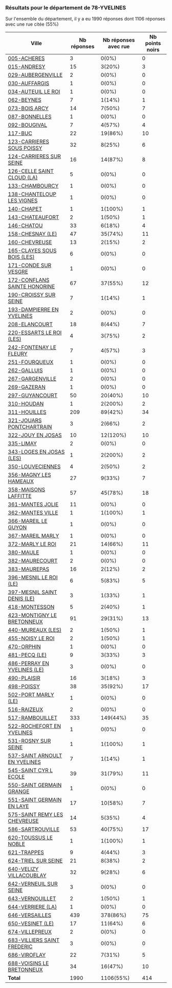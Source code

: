 ### Résultats pour le département de 78-YVELINES

Sur l'ensemble du département, il y a eu 1990 réponses dont 1106 réponses avec une rue citée (55%)

| Ville | Nb réponses | Nb réponses avec rue | Nb points noirs |
|-------------|-------------|----------------------|-----------------|
|<a href='005-ACHERES.md'>005-ACHERES</a>|3|0(0%)|0|
|<a href='015-ANDRESY.md'>015-ANDRESY</a>|15|3(20%)|3|
|<a href='029-AUBERGENVILLE.md'>029-AUBERGENVILLE</a>|2|0(0%)|0|
|<a href='030-AUFFARGIS.md'>030-AUFFARGIS</a>|1|0(0%)|0|
|<a href='034-AUTEUIL LE ROI.md'>034-AUTEUIL LE ROI</a>|1|0(0%)|0|
|<a href='062-BEYNES.md'>062-BEYNES</a>|7|1(14%)|1|
|<a href='073-BOIS ARCY.md'>073-BOIS ARCY</a>|14|7(50%)|7|
|<a href='087-BONNELLES.md'>087-BONNELLES</a>|1|0(0%)|0|
|<a href='092-BOUGIVAL.md'>092-BOUGIVAL</a>|7|4(57%)|4|
|<a href='117-BUC.md'>117-BUC</a>|22|19(86%)|10|
|<a href='123-CARRIERES SOUS POISSY.md'>123-CARRIERES SOUS POISSY</a>|32|8(25%)|6|
|<a href='124-CARRIERES SUR SEINE.md'>124-CARRIERES SUR SEINE</a>|16|14(87%)|8|
|<a href='126-CELLE SAINT CLOUD (LA).md'>126-CELLE SAINT CLOUD (LA)</a>|5|0(0%)|0|
|<a href='133-CHAMBOURCY.md'>133-CHAMBOURCY</a>|1|0(0%)|0|
|<a href='138-CHANTELOUP LES VIGNES.md'>138-CHANTELOUP LES VIGNES</a>|1|0(0%)|0|
|<a href='140-CHAPET.md'>140-CHAPET</a>|1|1(100%)|1|
|<a href='143-CHATEAUFORT.md'>143-CHATEAUFORT</a>|2|1(50%)|1|
|<a href='146-CHATOU.md'>146-CHATOU</a>|33|6(18%)|4|
|<a href='158-CHESNAY (LE).md'>158-CHESNAY (LE)</a>|47|35(74%)|11|
|<a href='160-CHEVREUSE.md'>160-CHEVREUSE</a>|13|2(15%)|2|
|<a href='165-CLAYES SOUS BOIS (LES).md'>165-CLAYES SOUS BOIS (LES)</a>|6|0(0%)|0|
|<a href='171-CONDE SUR VESGRE.md'>171-CONDE SUR VESGRE</a>|1|0(0%)|0|
|<a href='172-CONFLANS SAINTE HONORINE.md'>172-CONFLANS SAINTE HONORINE</a>|67|37(55%)|12|
|<a href='190-CROISSY SUR SEINE.md'>190-CROISSY SUR SEINE</a>|7|1(14%)|1|
|<a href='193-DAMPIERRE EN YVELINES.md'>193-DAMPIERRE EN YVELINES</a>|2|0(0%)|0|
|<a href='208-ELANCOURT.md'>208-ELANCOURT</a>|18|8(44%)|7|
|<a href='220-ESSARTS LE ROI (LES).md'>220-ESSARTS LE ROI (LES)</a>|4|3(75%)|2|
|<a href='242-FONTENAY LE FLEURY.md'>242-FONTENAY LE FLEURY</a>|7|4(57%)|3|
|<a href='251-FOURQUEUX.md'>251-FOURQUEUX</a>|1|0(0%)|0|
|<a href='262-GALLUIS.md'>262-GALLUIS</a>|1|0(0%)|0|
|<a href='267-GARGENVILLE.md'>267-GARGENVILLE</a>|2|0(0%)|0|
|<a href='269-GAZERAN.md'>269-GAZERAN</a>|1|0(0%)|0|
|<a href='297-GUYANCOURT.md'>297-GUYANCOURT</a>|50|20(40%)|10|
|<a href='310-HOUDAN.md'>310-HOUDAN</a>|1|2(200%)|2|
|<a href='311-HOUILLES.md'>311-HOUILLES</a>|209|89(42%)|34|
|<a href='321-JOUARS PONTCHARTRAIN.md'>321-JOUARS PONTCHARTRAIN</a>|3|2(66%)|2|
|<a href='322-JOUY EN JOSAS.md'>322-JOUY EN JOSAS</a>|10|12(120%)|10|
|<a href='335-LIMAY.md'>335-LIMAY</a>|2|0(0%)|0|
|<a href='343-LOGES EN JOSAS (LES).md'>343-LOGES EN JOSAS (LES)</a>|1|2(200%)|2|
|<a href='350-LOUVECIENNES.md'>350-LOUVECIENNES</a>|4|2(50%)|2|
|<a href='356-MAGNY LES HAMEAUX.md'>356-MAGNY LES HAMEAUX</a>|27|9(33%)|7|
|<a href='358-MAISONS LAFFITTE.md'>358-MAISONS LAFFITTE</a>|57|45(78%)|18|
|<a href='361-MANTES JOLIE.md'>361-MANTES JOLIE</a>|11|0(0%)|0|
|<a href='362-MANTES VILLE.md'>362-MANTES VILLE</a>|1|1(100%)|1|
|<a href='366-MAREIL LE GUYON.md'>366-MAREIL LE GUYON</a>|1|0(0%)|0|
|<a href='367-MAREIL MARLY.md'>367-MAREIL MARLY</a>|1|0(0%)|0|
|<a href='372-MARLY LE ROI.md'>372-MARLY LE ROI</a>|21|14(66%)|11|
|<a href='380-MAULE.md'>380-MAULE</a>|1|0(0%)|0|
|<a href='382-MAURECOURT.md'>382-MAURECOURT</a>|2|0(0%)|0|
|<a href='383-MAUREPAS.md'>383-MAUREPAS</a>|16|2(12%)|2|
|<a href='396-MESNIL LE ROI (LE).md'>396-MESNIL LE ROI (LE)</a>|6|5(83%)|5|
|<a href='397-MESNIL SAINT DENIS (LE).md'>397-MESNIL SAINT DENIS (LE)</a>|3|1(33%)|1|
|<a href='418-MONTESSON.md'>418-MONTESSON</a>|5|2(40%)|1|
|<a href='423-MONTIGNY LE BRETONNEUX.md'>423-MONTIGNY LE BRETONNEUX</a>|91|29(31%)|13|
|<a href='440-MUREAUX (LES).md'>440-MUREAUX (LES)</a>|2|1(50%)|1|
|<a href='455-NOISY LE ROI.md'>455-NOISY LE ROI</a>|2|1(50%)|1|
|<a href='470-ORPHIN.md'>470-ORPHIN</a>|1|0(0%)|0|
|<a href='481-PECQ (LE).md'>481-PECQ (LE)</a>|9|3(33%)|3|
|<a href='486-PERRAY EN YVELINES (LE).md'>486-PERRAY EN YVELINES (LE)</a>|3|0(0%)|0|
|<a href='490-PLAISIR.md'>490-PLAISIR</a>|16|3(18%)|3|
|<a href='498-POISSY.md'>498-POISSY</a>|38|35(92%)|17|
|<a href='502-PORT MARLY (LE).md'>502-PORT MARLY (LE)</a>|1|0(0%)|0|
|<a href='516-RAIZEUX.md'>516-RAIZEUX</a>|2|0(0%)|0|
|<a href='517-RAMBOUILLET.md'>517-RAMBOUILLET</a>|333|149(44%)|35|
|<a href='522-ROCHEFORT EN YVELINES.md'>522-ROCHEFORT EN YVELINES</a>|1|0(0%)|0|
|<a href='531-ROSNY SUR SEINE.md'>531-ROSNY SUR SEINE</a>|1|1(100%)|1|
|<a href='537-SAINT ARNOULT EN YVELINES.md'>537-SAINT ARNOULT EN YVELINES</a>|7|1(14%)|1|
|<a href='545-SAINT CYR L ECOLE.md'>545-SAINT CYR L ECOLE</a>|39|31(79%)|11|
|<a href='550-SAINT GERMAIN GRANGE.md'>550-SAINT GERMAIN GRANGE</a>|1|0(0%)|0|
|<a href='551-SAINT GERMAIN EN LAYE.md'>551-SAINT GERMAIN EN LAYE</a>|17|10(58%)|7|
|<a href='575-SAINT REMY LES CHEVREUSE.md'>575-SAINT REMY LES CHEVREUSE</a>|14|5(35%)|4|
|<a href='586-SARTROUVILLE.md'>586-SARTROUVILLE</a>|53|40(75%)|17|
|<a href='620-TOUSSUS LE NOBLE.md'>620-TOUSSUS LE NOBLE</a>|1|1(100%)|1|
|<a href='621-TRAPPES.md'>621-TRAPPES</a>|9|4(44%)|3|
|<a href='624-TRIEL SUR SEINE.md'>624-TRIEL SUR SEINE</a>|21|8(38%)|2|
|<a href='640-VELIZY VILLACOUBLAY.md'>640-VELIZY VILLACOUBLAY</a>|32|9(28%)|6|
|<a href='642-VERNEUIL SUR SEINE.md'>642-VERNEUIL SUR SEINE</a>|3|0(0%)|0|
|<a href='643-VERNOUILLET.md'>643-VERNOUILLET</a>|2|1(50%)|1|
|<a href='644-VERRIERE (LA).md'>644-VERRIERE (LA)</a>|1|0(0%)|0|
|<a href='646-VERSAILLES.md'>646-VERSAILLES</a>|439|378(86%)|75|
|<a href='650-VESINET (LE).md'>650-VESINET (LE)</a>|17|11(64%)|6|
|<a href='674-VILLEPREUX.md'>674-VILLEPREUX</a>|2|0(0%)|0|
|<a href='683-VILLIERS SAINT FREDERIC.md'>683-VILLIERS SAINT FREDERIC</a>|3|0(0%)|0|
|<a href='686-VIROFLAY.md'>686-VIROFLAY</a>|22|7(31%)|5|
|<a href='688-VOISINS LE BRETONNEUX.md'>688-VOISINS LE BRETONNEUX</a>|34|16(47%)|10|
| **Total** |1990|1106(55%)|414|

